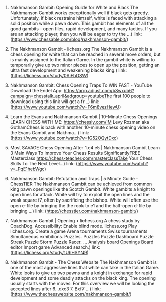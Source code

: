 ---
---
1. Nakhmanson Gambit: Opening Guide for White and Black
The Nakhmanson Gambit works exceptionally well if black gets greedy. Unfortunately, if black restrains himself, white is faced with attacking a solid position while a pawn down. This gambit has elements of all the good gambits - open files, rapid development, and many tactics. If you are an attacking player, then you will be eager to try the ...)
link: (https://www.chessable.com/blog/nakhmanson-gambit/)


2. The Nakhmanson Gambit - lichess.org
The Nakhmanson Gambit is a chess opening for white that can be reached in several move orders, but is mainly assigned to the Italian Game. In the gambit white is willing to temporarily give up two minor pieces to open up the position, getting an ultra fast development and weakening blacks king.)
link: (https://lichess.org/study/0AiFbOSW)


3. Nakhmanson Gambit: Chess Opening Traps To WIN FAST - YouTube
Download the Endel App: https://app.adjust.com/b8wxub6?campaign=chesstalk_april&adgroup=youtubeThe first 100 people to download using this link will get a fr...)
link: (https://www.youtube.com/watch?v=F6m8vezHewU)


4. Learn the Evans and Nakhmanson Gambit | 10-Minute Chess Openings
️ LEARN CHESS WITH ME: https://chessly.com/IM Levy Rozman aka GothamChess is back with another 10-minute chess opening video on the Evans Gambit and Nakhma...)
link: (https://www.youtube.com/watch?v=fG52OQytDxc)


5. Most SAVAGE Chess Opening After 1.e4 e5 | Nakhmanson Gambit
Learn 3 Main Ways To Improve Your Chess Results SignificantlyFREE Masterclass https://chess-teacher.com/masterclassTake Your Chess Skills To The Next Level...)
link: (https://www.youtube.com/watch?v=_PqE1hebWgc)


6. Nakhmanson Gambit: Refutation and Traps | 5 Minute Guide - ChessTIER
The Nakhmanson Gambit can be achieved from common king pawn openings like the Scotch Gambit. White gambits a knight to open lines for attack. White will try to exploit the open lines and the weak square f7, often by sacrificing the bishop. White will often use the open e-file by bringing the the rook to e1 and the half-open d-file by bringing ...)
link: (https://chesstier.com/nakhmanson-gambit/)


7. Nakhmanson Gambit | Opening • lichess.org
A chess study by CoachDog. Accessibility: Enable blind mode. lichess.org Play lichess.org. Create a game Arena tournaments Swiss tournaments Simultaneous exhibitions. Puzzles. Puzzles Puzzle Dashboard Puzzle Streak Puzzle Storm Puzzle Racer. ... Analysis board Openings Board editor Import game Advanced search.)
link: (https://lichess.org/study/1UhHSYN9)


8. Nakhmanson Gambit - The Chess Website
The Nakhmanson Gambit is one of the most aggressive lines that white can take in the Italian Game. White looks to give up two pawns and a knight in exchange for rapid development and some deadly attacks on the black king. The opening usually starts with the moves: For this overview we will be looking the accepted lines after 6…dxc3 7. Bxf7 ...)
link: (https://www.thechesswebsite.com/nakhmanson-gambit/)


